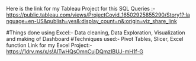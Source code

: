 Here is the link for my Tableau Project for this SQL Queries :-
https://public.tableau.com/views/ProjectCovid_16502925855290/Story1?:language=en-US&publish=yes&:display_count=n&:origin=viz_share_link

#Things done using Excel:- Data cleaning, Data Exploration, Visualization and making of Dashboard
#Techniques used:- Pivot Tables, Slicer, Excel function 
Link for my Excel Project:- https://1drv.ms/x/s!AlTwHQsOmnCujDQmzIBUJ-mH1f-G
